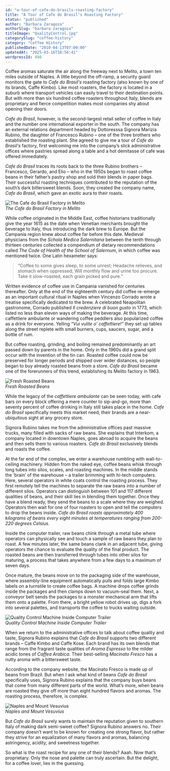 ```yaml
---
id: "a-tour-of-cafe-do-brasils-roasting-factory"
title: "A Tour of Cafe do Brasil’s Roasting Factory"
status: "published"
author: "Barbara Zaragoza"
authorSlug: "barbara-zaragoza"
titleImage: "QualityControl.jpg"
categorySlug: "coffee-history"
category: "Coffee History"
publishedDate: "2010-04-13T07:00:00"
updatedAt: "2025-03-16T18:56:41"
wordpressId: 498
---
```


Coffee aromas saturate the air along the freeway next to Melito, a town ten miles outside of Naples. A little beyond the off-ramp, a security guard monitors the gate to **Cafe do Brasil*‘s* roasting factory (also known by one of its brands, Caffe Kimbo). Like most roasters, the factory is located in a suburb where transport vehicles can easily travel to their destination points. But with more than six hundred coffee roasters throughout Italy, blends are proprietary and fierce competition makes most companies shy about opening their doors.

*Cafe do Brasil*, however, is the second-largest retail seller of coffee in Italy and the number one international exporter in the south. The company has an external relations department headed by Dottoresssa Signora Marizia Rubino, the daughter of Francesco Rubino – one of the three brothers who established the roasting plant. She agreed to give me a tour of **Cafe do Brasil*‘s* factory, first welcoming me into the company’s slick administrative offices where pastries spread along a table and a hot demitasse of cafe was offered immediately.

*Cafe do Brasil* traces its roots back to the three Rubino brothers – Francesco, Gerardo, and Elio – who in the 1950s began to roast coffee beans in their father’s pastry shop and sold their blends in paper bags. Their successful roasting techniques contributed to the reputation of the south’s dark bittersweet blends. Soon, they created the company name, *Cafe do Brasil*, which gave an exotic aura to their roasts.

![The Cafe do Brasil Factory in Melito](Kimbo.jpg)  
*The *Cafe do Brasil* Factory in Melito*

While coffee originated in the Middle East, coffee historians traditionally give the year 1615 as the date when Venetian merchants brought the beverage to Italy, thus introducing the dark brew to Europe. But the Campania region knew about coffee far before this date. Medieval physicians from the *Schola Medica Salernitana* between the tenth through thirteen centuries collected a compendium of dietary recommendations called *The Code of Health of the School of Salernum*, in which coffee was mentioned twice. One Latin hexameter says:

> “Coffee to some gives sleep, to some unrest; Headache relieves, and stomach when oppressed; Will monthly flow and urine too procure. Take it slow-roasted, each grain picked and pure.”

Written evidence of coffee use in Campania vanished for centuries thereafter. Only at the end of the eighteenth century did coffee re-emerge as an important cultural ritual in Naples when Vincenzo Corrado wrote a treatise specifically dedicated to the brew. A celebrated Neapolitan gastronome, Corrado published *Il credenziere di buon gusto* in 1773, which listed no less than eleven ways of making the beverage. At this time, caffettiere ambulante or wandering coffee peddlers also popularized coffee as a drink for everyone. Yelling *“Vui vulite o’ caffettiere!”* they set up tables along the street replete with small burners, cups, saucers, sugar, and a bottle of rum.

But coffee roasting, grinding, and boiling remained predominantly an art passed down by parents in the home. Only in the 1960s did a grand split occur with the invention of the tin can. Roasted coffee could now be preserved for longer periods and shipped over wider distances, so people began to buy already roasted beans from a store. *Cafe do Brasil* became one of the forerunners of this trend, establishing its Melito factory in 1963.

![Fresh Roasted Beans](FreshRoasts1.jpg)  
*Fresh Roasted Beans*

While the legacy of the *caffettiere ambulante* can be seen today, with cafe bars on every block offering a mere counter to sip-and-go, more than seventy percent of coffee drinking in Italy still takes place in the home. *Cafe do Brasil* specifically meets this market need, their brands are a near-ubiquitous sight at any grocery store.

Signora Rubino takes me from the administrative offices past massive trucks, many filled with sacks of raw beans. She explains that Interkom, a company located in downtown Naples, goes abroad to acquire the beans and then sells them to various roasters. *Cafe do Brasil* exclusively blends and roasts the coffee.

At the far end of the complex, we enter a warehouse rumbling with wall-to-ceiling machinery. Hidden from the naked eye, coffee beans whisk through long tubes into silos, scales, and roasting machines. In the middle stands the ‘brain’ of the warehouse – a trailer brimming with hi-tech computers. Here, several operators in white coats control the roasting process. They first remotely tell the machines to separate the raw beans into a number of different silos. Operators can distinguish between 101 and 117 different qualities of beans, and their skill lies in blending them together. Once they have a blend ready, they send the beans to a scale where they are weighed. Operators then wait for one of four roasters to open and tell the computers to drop the beans inside. *Cafe do Brasil roasts approximately 400 kilograms of beans every eight minutes at temperatures ranging from 200-220 degrees Celsius.*

Inside the computer trailer, raw beans chink through a metal tube where operators can physically see and touch a sample of raw beans they plan to roast. A few minutes later, the same beans clank in an adjacent tube, giving operators the chance to evaluate the quality of the final product. The roasted beans are then transferred through tubes into other silos for maturing, a process that takes anywhere from a few days to a maximum of seven days.

Once mature, the beans move on to the packaging side of the warehouse, where assembly-line equipment automatically pulls and folds large Kimbo labels on a turnstile to create coffee bags. A machine drops coffee grinds inside the packages and then clamps down to vacuum-seal them. Next, a conveyor belt sends the packages to a monster mechanical arm that lifts them onto a palette. From there, a bright yellow robot drives up, digs a fork into several palettes, and transports the coffee to trucks waiting outside.

![Quality Control Machine Inside Computer Trailer](QualityControl.jpg)  
*Quality Control Machine Inside Computer Trailer*

When we return to the administrative offices to talk about coffee quality and taste, Signora Rubino explains that *Cafe do Brasil* supports two different brands – Caffe Kimbo and Caffe Kose. Each brand has its own blends that range from the fragrant taste qualities of *Aroma Espresso* to the milder acidic tones of *Caffea Arabica*. Their best-selling *Macinato Fresco* has a nutty aroma with a bittersweet taste.

According to the company website, the Macinato Fresco is made up of beans from Brazil. But when I ask what kind of beans *Cafe do Brasil* specifically uses, Signora Rubino explains that the company buys beans that come from many different parts of the world. What’s more, when beans are roasted they give off more than eight hundred flavors and aromas. The roasting process, therefore, is complex.

![Naples and Mount Vesuvius](Vesuvio.jpg)  
*Naples and Mount Vesuvius*

But *Cafe do Brasil* surely wants to maintain the reputation given to southern Italy of making dark semi-sweet coffee? Signora Rubino answers no. Their company doesn’t want to be known for creating one strong flavor, but rather they strive for an equalization of many flavors and aromas, balancing astringency, acidity, and sweetness together.

So what is the roast recipe for any one of their blends? Aaah. Now that’s proprietary. Only the nose and palette can truly ascertain. But the delight, for a coffee lover, lies in the guessing.